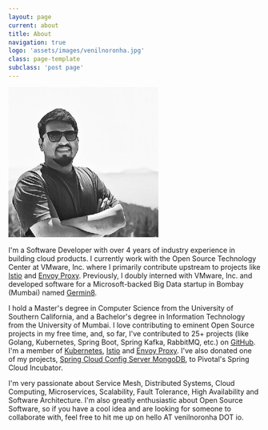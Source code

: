 ```yaml
---
layout: page
current: about
title: About
navigation: true
logo: 'assets/images/venilnoronha.jpg'
class: page-template
subclass: 'post page'
---
```

<img class="author-profile-image" src="/assets/images/venilnoronha.jpg" alt="Venil Noronha" style="width: 300px; height: 300px;" />

I'm a Software Developer with over 4 years of industry experience in building
cloud products. I currently work with the Open Source Technology Center at
VMware, Inc. where I primarily contribute upstream to projects like
[Istio](https://github.com/istio/istio) and [Envoy Proxy](https://github.com/envoyproxy/envoy).
Previously, I doubly interned with VMware, Inc. and developed software for a
Microsoft-backed Big Data startup in Bombay (Mumbai) named [Germin8](https://germin8.com).

I hold a Master's degree in Computer Science from the University of Southern
California, and a Bachelor's degree in Information Technology from the University
of Mumbai. I love contributing to eminent Open Source projects in my free time,
and, so far, I've contributed to 25+ projects (like Golang, Kubernetes, Spring Boot,
Spring Kafka, RabbitMQ, etc.) on [GitHub](https://github.com/venilnoronha). I'm
a member of [Kubernetes](https://github.com/kubernetes), [Istio](https://github.com/istio)
and [Envoy Proxy](https://github.com/envoyproxy). I've also donated one of my
projects, [Spring Cloud Config Server MongoDB](https://github.com/spring-cloud-incubator/spring-cloud-config-server-mongodb),
to Pivotal's Spring Cloud Incubator.

I'm very passionate about Service Mesh, Distributed Systems, Cloud Computing,
Microservices, Scalability, Fault Tolerance, High Availability and Software
Architecture. I'm also greatly enthusiastic about Open Source Software, so if
you have a cool idea and are looking for someone to collaborate with, feel free
to hit me up on hello AT venilnoronha DOT io.

